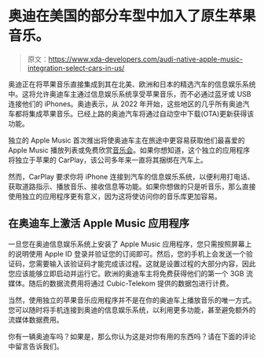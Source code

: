 # 奥迪在美国的部分车型中加入了原生苹果音乐。

> 原文：<https://www.xda-developers.com/audi-native-apple-music-integration-select-cars-in-us/>

奥迪正在将苹果音乐直接集成到其在北美、欧洲和日本的精选汽车的信息娱乐系统中。这将允许奥迪车主通过信息娱乐系统享受苹果音乐，而不必通过蓝牙或 USB 连接他们的 iPhones。奥迪表示，从 2022 年开始，这些地区的几乎所有奥迪汽车都将集成苹果音乐。已经上路的奥迪汽车将通过自动空中下载(OTA)更新获得该功能。

独立的 Apple Music 首次推出将使奥迪车主在旅途中更容易获取他们最喜爱的 Apple Music 播放列表或免费欣赏[音乐会](https://www.xda-developers.com/apple-music-watch-concerts-free/)。如果你想知道，这个独立的应用程序将独立于苹果的 CarPlay，该公司多年来一直将其捆绑在汽车上。

然而，CarPlay 要求你将 iPhone 连接到汽车的信息娱乐系统，以便利用打电话、获取道路指示、播放音乐、接收信息等功能。如果你想做的只是听音乐，那么直接使用独立的应用程序更有意义，因为这将使访问你的音乐库更加容易。

## 在奥迪车上激活 Apple Music 应用程序

一旦您在奥迪信息娱乐系统上安装了 Apple Music 应用程序，您只需按照屏幕上的说明使用 Apple ID 登录并验证您的订阅即可。然后，您的手机上会发送一个验证码，您需要输入该验证码才能完成该过程。这就是设置过程的大部分内容，因此您应该能够立即启动并运行它。欧洲的奥迪车主将免费获得他们的第一个 3GB 流媒体。随后的数据流费用将通过 Cubic-Telekom 提供的数据包进行计费。

当然，使用独立的苹果音乐应用程序并不是在你的奥迪车上播放音乐的唯一方式。您可以随时将手机连接到奥迪的信息娱乐系统，以利用更多功能，甚至避免额外的流媒体数据费用。

你有一辆奥迪车吗？如果是，那么你认为这是对你有用的东西吗？请在下面的评论中留言告诉我们。